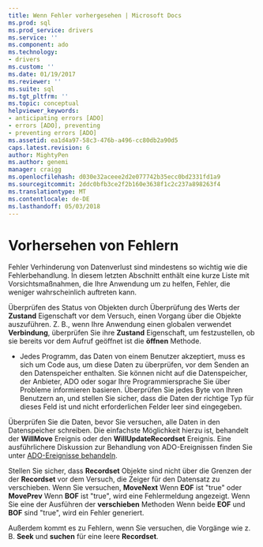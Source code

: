 ```yaml
---
title: Wenn Fehler vorhergesehen | Microsoft Docs
ms.prod: sql
ms.prod_service: drivers
ms.service: ''
ms.component: ado
ms.technology:
- drivers
ms.custom: ''
ms.date: 01/19/2017
ms.reviewer: ''
ms.suite: sql
ms.tgt_pltfrm: ''
ms.topic: conceptual
helpviewer_keywords:
- anticipating errors [ADO]
- errors [ADO], preventing
- preventing errors [ADO]
ms.assetid: ea1d4a97-58c3-476b-a496-cc80db2a90d5
caps.latest.revision: 6
author: MightyPen
ms.author: genemi
manager: craigg
ms.openlocfilehash: d030e32aceee2d2e077742b35ecc0bd2331fd1a9
ms.sourcegitcommit: 2ddc0bfb3ce2f2b160e3638f1c2c237a898263f4
ms.translationtype: MT
ms.contentlocale: de-DE
ms.lasthandoff: 05/03/2018
---
```

# <a name="anticipating-errors"></a>Vorhersehen von Fehlern
Fehler Verhinderung von Datenverlust sind mindestens so wichtig wie die Fehlerbehandlung. In diesem letzten Abschnitt enthält eine kurze Liste mit Vorsichtsmaßnahmen, die Ihre Anwendung um zu helfen, Fehler, die weniger wahrscheinlich auftreten kann.  
  
 Überprüfen des Status von Objekten durch Überprüfung des Werts der **Zustand** Eigenschaft vor dem Versuch, einen Vorgang über die Objekte auszuführen. Z. B., wenn Ihre Anwendung einen globalen verwendet **Verbindung**, überprüfen Sie ihre **Zustand** Eigenschaft, um festzustellen, ob sie bereits vor dem Aufruf geöffnet ist die **öffnen** Methode.  
  
-   Jedes Programm, das Daten von einem Benutzer akzeptiert, muss es sich um Code aus, um diese Daten zu überprüfen, vor dem Senden an den Datenspeicher enthalten. Sie können nicht auf die Datenspeicher, der Anbieter, ADO oder sogar Ihre Programmiersprache Sie über Probleme informieren basieren. Überprüfen Sie jedes Byte von Ihren Benutzern an, und stellen Sie sicher, dass die Daten der richtige Typ für dieses Feld ist und nicht erforderlichen Felder leer sind eingegeben.  
  
 Überprüfen Sie die Daten, bevor Sie versuchen, alle Daten in den Datenspeicher schreiben. Die einfachste Möglichkeit hierzu ist, behandelt der **WillMove** Ereignis oder den **WillUpdateRecordset** Ereignis. Eine ausführlichere Diskussion zur Behandlung von ADO-Ereignissen finden Sie unter [ADO-Ereignisse behandeln](../../../ado/guide/data/handling-ado-events.md).  
  
 Stellen Sie sicher, dass **Recordset** Objekte sind nicht über die Grenzen der der **Recordset** vor dem Versuch, die Zeiger für den Datensatz zu verschieben. Wenn Sie versuchen, **MoveNext** Wenn **EOF** ist "true" oder **MovePrev** Wenn **BOF** ist "true", wird eine Fehlermeldung angezeigt. Wenn Sie eine der Ausführen der **verschieben** Methoden Wenn beide **EOF** und **BOF** sind "true", wird ein Fehler generiert.  
  
 Außerdem kommt es zu Fehlern, wenn Sie versuchen, die Vorgänge wie z. B. **Seek** und **suchen** für eine leere **Recordset**.

